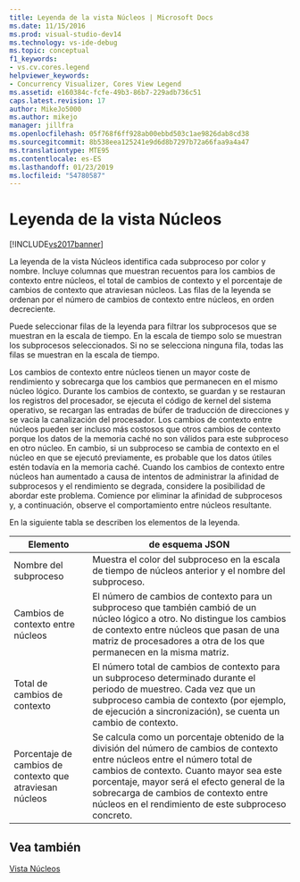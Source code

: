 ```yaml
---
title: Leyenda de la vista Núcleos | Microsoft Docs
ms.date: 11/15/2016
ms.prod: visual-studio-dev14
ms.technology: vs-ide-debug
ms.topic: conceptual
f1_keywords:
- vs.cv.cores.legend
helpviewer_keywords:
- Concurrency Visualizer, Cores View Legend
ms.assetid: e160384c-fcfe-49b3-86b7-229adb736c51
caps.latest.revision: 17
author: MikeJo5000
ms.author: mikejo
manager: jillfra
ms.openlocfilehash: 05f768f6ff928ab00ebbd503c1ae9826dab8cd38
ms.sourcegitcommit: 8b538eea125241e9d6d8b7297b72a66faa9a4a47
ms.translationtype: MTE95
ms.contentlocale: es-ES
ms.lasthandoff: 01/23/2019
ms.locfileid: "54780587"
---
```

# <a name="cores-view-legend"></a>Leyenda de la vista Núcleos
[!INCLUDE[vs2017banner](../includes/vs2017banner.md)]

La leyenda de la vista Núcleos identifica cada subproceso por color y nombre. Incluye columnas que muestran recuentos para los cambios de contexto entre núcleos, el total de cambios de contexto y el porcentaje de cambios de contexto que atraviesan núcleos. Las filas de la leyenda se ordenan por el número de cambios de contexto entre núcleos, en orden decreciente.  
  
 Puede seleccionar filas de la leyenda para filtrar los subprocesos que se muestran en la escala de tiempo. En la escala de tiempo solo se muestran los subprocesos seleccionados. Si no se selecciona ninguna fila, todas las filas se muestran en la escala de tiempo.  
  
 Los cambios de contexto entre núcleos tienen un mayor coste de rendimiento y sobrecarga que los cambios que permanecen en el mismo núcleo lógico. Durante los cambios de contexto, se guardan y se restauran los registros del procesador, se ejecuta el código de kernel del sistema operativo, se recargan las entradas de búfer de traducción de direcciones y se vacía la canalización del procesador. Los cambios de contexto entre núcleos pueden ser incluso más costosos que otros cambios de contexto porque los datos de la memoria caché no son válidos para este subproceso en otro núcleo. En cambio, si un subproceso se cambia de contexto en el núcleo en que se ejecutó previamente, es probable que los datos útiles estén todavía en la memoria caché. Cuando los cambios de contexto entre núcleos han aumentado a causa de intentos de administrar la afinidad de subprocesos y el rendimiento se degrada, considere la posibilidad de abordar este problema. Comience por eliminar la afinidad de subprocesos y, a continuación, observe el comportamiento entre núcleos resultante.  
  
 En la siguiente tabla se describen los elementos de la leyenda.  
  
|Elemento|de esquema JSON|  
|-------------|----------------|  
|Nombre del subproceso|Muestra el color del subproceso en la escala de tiempo de núcleos anterior y el nombre del subproceso.|  
|Cambios de contexto entre núcleos|El número de cambios de contexto para un subproceso que también cambió de un núcleo lógico a otro. No distingue los cambios de contexto entre núcleos que pasan de una matriz de procesadores a otra de los que permanecen en la misma matriz.|  
|Total de cambios de contexto|El número total de cambios de contexto para un subproceso determinado durante el periodo de muestreo. Cada vez que un subproceso cambia de contexto (por ejemplo, de ejecución a sincronización), se cuenta un cambio de contexto.|  
|Porcentaje de cambios de contexto que atraviesan núcleos|Se calcula como un porcentaje obtenido de la división del número de cambios de contexto entre núcleos entre el número total de cambios de contexto. Cuanto mayor sea este porcentaje, mayor será el efecto general de la sobrecarga de cambios de contexto entre núcleos en el rendimiento de este subproceso concreto.|  
  
## <a name="see-also"></a>Vea también  
 [Vista Núcleos](../profiling/cores-view.md)
